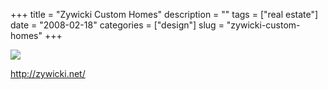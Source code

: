 +++
title = "Zywicki Custom Homes"
description = ""
tags = ["real estate"]
date = "2008-02-18"
categories = ["design"]
slug = "zywicki-custom-homes"
+++


 

  <div id="screens-thumbs" class="clearfix">
    <div class="txt-center" id="design-submission"><a href="http://zywicki.net/"><img id='bluga-thumbnail-923' class='bluga-thumbnail large' src='http://media.konigi.com/bluga/
wt47f279dbd20bc_0.jpg'/></a></div>  
  </div>   
<p><a href="http://zywicki.net/">http://zywicki.net/</a></p>




